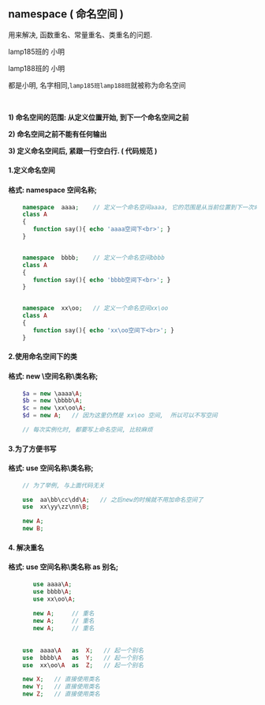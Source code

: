 ## namespace \( 命名空间 \)

用来解决, 函数重名、常量重名、类重名的问题.

lamp185班的 小明

lamp188班的 小明

都是小明, 名字相同,`lamp185班lamp188班`就被称为命名空间

​

**1\) 命名空间的范围: 从定义位置开始, 到下一个命名空间之前**

**2\) 命名空间之前不能有任何输出**

**3\) 定义命名空间后, 紧跟一行空白行. \( 代码规范 \)**

#### 1.定义命名空间

#### 格式: namespace 空间名称;

```php
    namespace  aaaa;    // 定义一个命名空间aaaa, 它的范围是从当前位置到下一次命名空间之前
    class A
    {
       function say(){ echo 'aaaa空间下<br>'; }
    }


    namespace  bbbb;    // 定义一个命名空间bbbb
    class A
    {
       function say(){ echo 'bbbb空间下<br>'; }
    }


    namespace  xx\oo;   // 定义一个命名空间xx\oo
    class A
    {
       function say(){ echo 'xx\oo空间下<br>'; }
    }
```

#### 2.使用命名空间下的类

#### 格式: new \空间名称\类名称;

```php
    $a = new \aaaa\A;        
    $b = new \bbbb\A;
    $c = new \xx\oo\A;
    $d = new A;   // 因为这里仍然是 xx\oo 空间,  所以可以不写空间

    // 每次实例化时, 都要写上命名空间, 比较麻烦
```

#### 3.为了方便书写

#### 格式: use 空间名称\类名称;

```php
    // 为了举例, 与上面代码无关

    use  aa\bb\cc\dd\A;   // 之后new的时候就不用加命名空间了
    use  xx\yy\zz\nn\B;

    new A;   
    new B;
```

#### 4. 解决重名

#### 格式: use 空间名称\类名称 as 别名;

```php
       use aaaa\A;
       use bbbb\A;
       use xx\oo\A;
       
       new A;     // 重名
       new A;     // 重名
       new A;     // 重名
       
  
    use  aaaa\A   as  X;   // 起一个别名
    use  bbbb\A   as  Y;   // 起一个别名
    use  xx\oo\A  as  Z;   // 起一个别名

	new X;   // 直接使用类名
    new Y;   // 直接使用类名
    new Z;   // 直接使用类名
```



